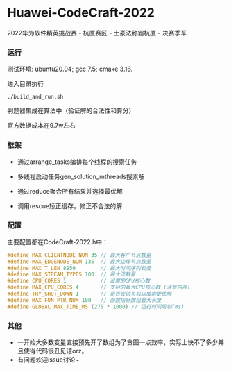 # Huawei-CodeCraft-2022

2022华为软件精英挑战赛 - 杭厦赛区 - 土豪法称霸杭厦 - 决赛季军



### 运行

测试环境: ubuntu20.04; gcc 7.5; cmake 3.16.

进入目录执行

```
./build_and_run.sh
```

判题器集成在算法中（验证解的合法性和算分）

官方数据成本在9.7w左右



### 框架

- 通过arrange_tasks编排每个线程的搜索任务

- 多线程启动任务gen_solution_mthreads搜索解

- 通过reduce聚合所有结果并选择最优解

- 调用rescue矫正缓存，修正不合法的解

  

### 配置

主要配置都在CodeCraft-2022.h中：

```c++
#define MAX_CLIENTNODE_NUM 35 // 最大客户节点数量
#define MAX_EDGENODE_NUM 135  // 最大边缘节点数量
#define MAX_T_LEN 8950        // 最大时间序列长度
#define MAX_STREAM_TYPES 100  // 最大流数量
#define CPU_CORES 1           // 设置的CPU核心数
#define MAX_CPU_CORES 4       // 支持的最大CPU核心数 (注意内存)
#define TRY_SHUT_DOWN 1       // 是否尝试关机以搜索更优解
#define MAX_FUN_PTR_NUM 100   // 函数指针数组最大长度
#define GLOBAL_MAX_TIME_MS (275 * 1000) // 运行时间限制(ms)
```



### 其他

- 一开始大多数变量直接预先开了数组为了贪图一点效率，实际上快不了多少并且使得代码很丑见谅orz。
- 有问题欢迎issue讨论~

